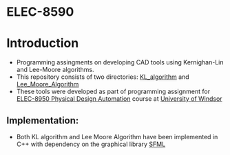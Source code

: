 # ELEC-8590

# Introduction
  - Programming assingments on developing CAD tools using Kernighan-Lin and Lee-Moore algorithms.
  - This repository consists of two directories: [KL_algorithm](https://github.com/12562/ELEC-8590/tree/master/KL_algorithm) and [Lee_Moore_Algorithm](https://github.com/12562/ELEC-8590/tree/master/Lee_Moore_algorithm)
  - These tools were developed as part of programming assignment for [ELEC-8950 Physical Design Automation](https://sites.google.com/view/mohammedaskhalid/teaching?authuser=0) course at [University of Windsor](@UWindsor) 

## Implementation:
   - Both KL algorithm and Lee Moore Algorithm have been implemented in C++ with dependency on the graphical library [SFML](https://www.sfml-dev.org/index.php)
